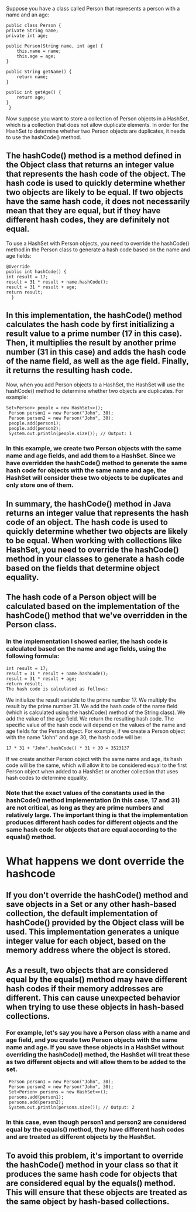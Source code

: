 

Suppose you have a class called Person that represents a person with a name and an age:


    public class Person {
    private String name;
    private int age;

    public Person(String name, int age) {
        this.name = name;
        this.age = age;
    }

    public String getName() {
        return name;
    }

    public int getAge() {
        return age;
    }
     }
Now suppose you want to store a collection of Person objects in a HashSet, which is a collection that does not allow duplicate elements. In order for the HashSet to determine whether two Person objects are duplicates, it needs to use the hashCode() method.

## The hashCode() method is a method defined in the Object class that returns an integer value that represents the hash code of the object. The hash code is used to quickly determine whether two objects are likely to be equal. If two objects have the same hash code, it does not necessarily mean that they are equal, but if they have different hash codes, they are definitely not equal.

To use a HashSet with Person objects, you need to override the hashCode() method in the Person class to generate a hash code based on the name and age fields:


    @Override
    public int hashCode() {
    int result = 17;
    result = 31 * result + name.hashCode();
    result = 31 * result + age;
    return result;
      }
## In this implementation, the hashCode() method calculates the hash code by first initializing a result value to a prime number (17 in this case). Then, it multiplies the result by another prime number (31 in this case) and adds the hash code of the name field, as well as the age field. Finally, it returns the resulting hash code.

Now, when you add Person objects to a HashSet, the HashSet will use the hashCode() method to determine whether two objects are duplicates. For example:


    Set<Person> people = new HashSet<>();
     Person person1 = new Person("John", 30);
     Person person2 = new Person("John", 30);
     people.add(person1);
     people.add(person2);
     System.out.println(people.size()); // Output: 1
### In this example, we create two Person objects with the same name and age fields, and add them to a HashSet. Since we have overridden the hashCode() method to generate the same hash code for objects with the same name and age, the HashSet will consider these two objects to be duplicates and only store one of them.

## In summary, the hashCode() method in Java returns an integer value that represents the hash code of an object. The hash code is used to quickly determine whether two objects are likely to be equal. When working with collections like HashSet, you need to override the hashCode() method in your classes to generate a hash code based on the fields that determine object equality.


## The hash code of a Person object will be calculated based on the implementation of the hashCode() method that we've overridden in the Person class.

### In the implementation I showed earlier, the hash code is calculated based on the name and age fields, using the following formula:

    
    int result = 17;
    result = 31 * result + name.hashCode();
    result = 31 * result + age;
    return result;
    The hash code is calculated as follows:

We initialize the result variable to the prime number 17.
We multiply the result by the prime number 31.
We add the hash code of the name field (which is calculated using the hashCode() method of the String class).
We add the value of the age field.
We return the resulting hash code.
The specific value of the hash code will depend on the values of the name and age fields for the Person object. For example, if we create a Person object with the name "John" and age 30, the hash code will be:


    17 * 31 + "John".hashCode() * 31 + 30 = 3523137
If we create another Person object with the same name and age, its hash code will be the same, which will allow it to be considered equal to the first Person object when added to a HashSet or another collection that uses hash codes to determine equality.

### Note that the exact values of the constants used in the hashCode() method implementation (in this case, 17 and 31) are not critical, as long as they are prime numbers and relatively large. The important thing is that the implementation produces different hash codes for different objects and the same hash code for objects that are equal according to the equals() method.


# What happens we dont override the hashcode 

## If you don't override the hashCode() method and save objects in a Set or any other hash-based collection, the default implementation of hashCode() provided by the Object class will be used. This implementation generates a unique integer value for each object, based on the memory address where the object is stored.

## As a result, two objects that are considered equal by the equals() method may have different hash codes if their memory addresses are different. This can cause unexpected behavior when trying to use these objects in hash-based collections.

### For example, let's say you have a Person class with a name and age field, and you create two Person objects with the same name and age. If you save these objects in a HashSet without overriding the hashCode() method, the HashSet will treat these as two different objects and will allow them to be added to the set.


     Person person1 = new Person("John", 30);
     Person person2 = new Person("John", 30);
     Set<Person> persons = new HashSet<>();
     persons.add(person1);
     persons.add(person2);
     System.out.println(persons.size()); // Output: 2
### In this case, even though person1 and person2 are considered equal by the equals() method, they have different hash codes and are treated as different objects by the HashSet.

## To avoid this problem, it's important to override the hashCode() method in your class so that it produces the same hash code for objects that are considered equal by the equals() method. This will ensure that these objects are treated as the same object by hash-based collections.